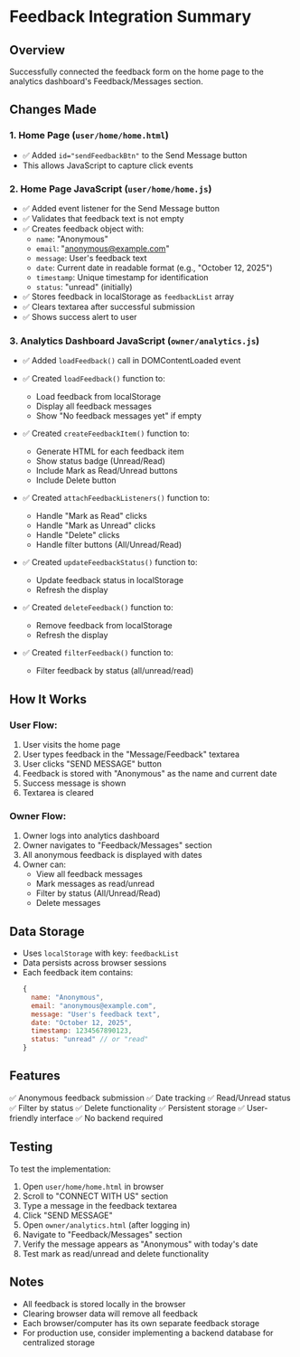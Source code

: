 # Feedback Integration Summary

## Overview
Successfully connected the feedback form on the home page to the analytics dashboard's Feedback/Messages section.

## Changes Made

### 1. Home Page (`user/home/home.html`)
- ✅ Added `id="sendFeedbackBtn"` to the Send Message button
- This allows JavaScript to capture click events

### 2. Home Page JavaScript (`user/home/home.js`)
- ✅ Added event listener for the Send Message button
- ✅ Validates that feedback text is not empty
- ✅ Creates feedback object with:
  - `name`: "Anonymous"
  - `email`: "anonymous@example.com"
  - `message`: User's feedback text
  - `date`: Current date in readable format (e.g., "October 12, 2025")
  - `timestamp`: Unique timestamp for identification
  - `status`: "unread" (initially)
- ✅ Stores feedback in localStorage as `feedbackList` array
- ✅ Clears textarea after successful submission
- ✅ Shows success alert to user

### 3. Analytics Dashboard JavaScript (`owner/analytics.js`)
- ✅ Added `loadFeedback()` call in DOMContentLoaded event
- ✅ Created `loadFeedback()` function to:
  - Load feedback from localStorage
  - Display all feedback messages
  - Show "No feedback messages yet" if empty
  
- ✅ Created `createFeedbackItem()` function to:
  - Generate HTML for each feedback item
  - Show status badge (Unread/Read)
  - Include Mark as Read/Unread buttons
  - Include Delete button
  
- ✅ Created `attachFeedbackListeners()` function to:
  - Handle "Mark as Read" clicks
  - Handle "Mark as Unread" clicks
  - Handle "Delete" clicks
  - Handle filter buttons (All/Unread/Read)
  
- ✅ Created `updateFeedbackStatus()` function to:
  - Update feedback status in localStorage
  - Refresh the display
  
- ✅ Created `deleteFeedback()` function to:
  - Remove feedback from localStorage
  - Refresh the display
  
- ✅ Created `filterFeedback()` function to:
  - Filter feedback by status (all/unread/read)

## How It Works

### User Flow:
1. User visits the home page
2. User types feedback in the "Message/Feedback" textarea
3. User clicks "SEND MESSAGE" button
4. Feedback is stored with "Anonymous" as the name and current date
5. Success message is shown
6. Textarea is cleared

### Owner Flow:
1. Owner logs into analytics dashboard
2. Owner navigates to "Feedback/Messages" section
3. All anonymous feedback is displayed with dates
4. Owner can:
   - View all feedback messages
   - Mark messages as read/unread
   - Filter by status (All/Unread/Read)
   - Delete messages

## Data Storage
- Uses `localStorage` with key: `feedbackList`
- Data persists across browser sessions
- Each feedback item contains:
  ```javascript
  {
    name: "Anonymous",
    email: "anonymous@example.com",
    message: "User's feedback text",
    date: "October 12, 2025",
    timestamp: 1234567890123,
    status: "unread" // or "read"
  }
  ```

## Features
✅ Anonymous feedback submission
✅ Date tracking
✅ Read/Unread status
✅ Filter by status
✅ Delete functionality
✅ Persistent storage
✅ User-friendly interface
✅ No backend required

## Testing
To test the implementation:
1. Open `user/home/home.html` in browser
2. Scroll to "CONNECT WITH US" section
3. Type a message in the feedback textarea
4. Click "SEND MESSAGE"
5. Open `owner/analytics.html` (after logging in)
6. Navigate to "Feedback/Messages" section
7. Verify the message appears as "Anonymous" with today's date
8. Test mark as read/unread and delete functionality

## Notes
- All feedback is stored locally in the browser
- Clearing browser data will remove all feedback
- Each browser/computer has its own separate feedback storage
- For production use, consider implementing a backend database for centralized storage
